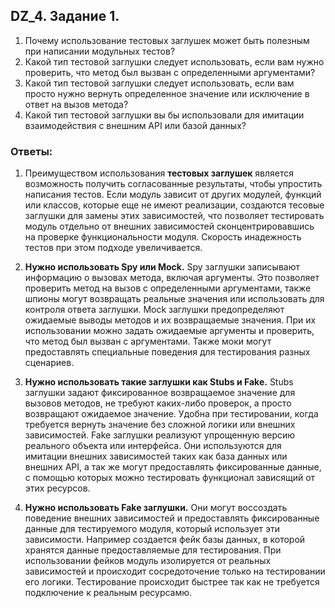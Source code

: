 ## DZ_4.  Задание 1.

1) Почему использование тестовых заглушек может быть полезным при написании модульных тестов?
2) Какой тип тестовой заглушки следует использовать, если вам нужно проверить, что метод был вызван
   с определенными аргументами?
3) Какой тип тестовой заглушки следует использовать, если вам просто нужно вернуть определенное
   значение или исключение в ответ на вызов метода?
4) Какой тип тестовой заглушки вы бы использовали для имитации взаимодействия с внешним API или
   базой данных? 


### Ответы:

1. Преимуществом использования **тестовых заглушек** является возможность получить согласованные 
   результаты, чтобы упростить написания тестов.
   Если модуль зависит от других модулей, функций или классов, которые еще не имеют реализации,
   создаются тесовые заглушки для замены этих зависимостей, что позволяет тестировать 
   модуль отдельно от внешних зависимостей сконцентрировавшись на проверке функциональности 
   модуля. 
   Скорость инадежность тестов при этом подходе увеличивается.

2. **Нужно использовать Spy или Mock.**
   Spy заглушки записывают информацию о вызовах метода, включая аргументы. Это позволяет 
   проверить метод на вызов с определенными аргументами, также шпионы могут возвращать реальные
   значения или использовать для контроля ответа заглушки.
   Mock заглушки предопределяют ожидаемые выводы методов и их возвращаемые значения. При их 
   использовании можно задать ожидаемые аргументы и проверить, что метод был вызван с аргументами.
   Также моки могут предоставлять специальные поведения для тестирования разных сценариев.

3. **Нужно использовать такие заглушки как Stubs и Fake.** 
   Stubs заглушки задают фиксированное возвращаемое значение для вызовов методов, не требуют 
   каких-либо проверок, а просто возвращают ожидаемое значение. Удобна при тестировании,
   когда требуется вернуть значение без сложной логики или внешних зависимостей.
   Fake заглушки реализуют упрощенную версию реального объекта или интерфейса. Они используются 
   для имитации внешних зависимостей таких как база данных или внешних API, а так же могут 
   предоставлять фиксированные данные, с помощью которых можно тестировать функционал зависящий 
   от этих ресурсов.

4. **Нужно использовать Fake заглушки.**
   Они могут воссоздать поведение внешних зависимостей и предоставлять фиксированные данные
   для тестируемого модуля, который использует эти зависимости.
   Например создается фейк базы данных, в которой хранятся данные предоставляемые для 
   тестирования.
   При использовании фейков модуль изолируется от реальных зависимостей и происходит 
   сосредоточение только на тестировании его логики. Тестирование происходит быстрее так как 
   не требуется подключение к реальным ресурсамю.
   